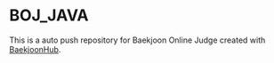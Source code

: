 # BOJ_JAVA
This is a auto push repository for Baekjoon Online Judge created with [BaekjoonHub](https://github.com/BaekjoonHub/BaekjoonHub).
